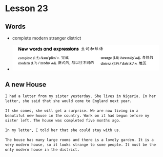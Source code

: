 # Lesson 23

## Words

- complete modern stranger district

- ![Words](../../../Images/Part2/03/words-23.png)

## A new House

```
I had a letter from my sister yesterday. She lives in Nigeria. In her letter, she said that she would come to England next year.

If she comes, she will get a surprise. We are now living in a beautiful new house in the country. Work on it had begun before my sister left. The house was completed five months ago.

In my letter, I told her that she could stay with us.

The house has many large rooms and there is a lovely garden. It is a very modern house, so it looks strange to some people. It must be the only modern house in the district.
```
